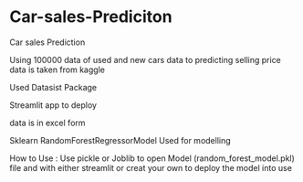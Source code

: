 # Car-sales-Prediciton
Car sales Prediction

Using 100000 data of used and new cars data to predicting selling price data is taken from kaggle 

Used Datasist Package

Streamlit app to deploy

data is in excel form

Sklearn RandomForestRegressorModel Used for modelling

How to Use :
   Use pickle or Joblib to open Model (random_forest_model.pkl) file and with either streamlit or creat your own to deploy the model into use
   
